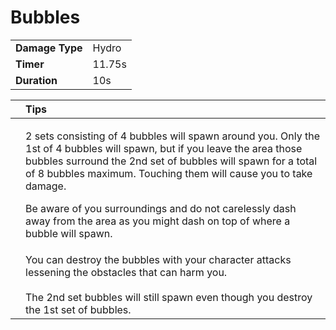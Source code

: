 # Bubbles



|  |  |
| :--- | :--- |
| **Damage Type** | Hydro |
| **Timer** | 11.75s |
| **Duration** | 10s |

<table>
  <thead>
    <tr>
      <th style="text-align:left"></th>
      <th style="text-align:left">Tips</th>
    </tr>
  </thead>
  <tbody>
    <tr>
      <td style="text-align:left"></td>
      <td style="text-align:left">
        <p>2 sets consisting of 4 bubbles will spawn around you. Only the 1st of
          4 bubbles will spawn, but if you leave the area those bubbles surround
          the 2nd set of bubbles will spawn for a total of 8 bubbles maximum. Touching
          them will cause you to take damage.</p>
        <p></p>
        <p>Be aware of you surroundings and do not carelessly dash away from the
          area as you might dash on top of where a bubble will spawn.</p>
      </td>
    </tr>
    <tr>
      <td style="text-align:left"></td>
      <td style="text-align:left">You can destroy the bubbles with your character attacks lessening the
        obstacles that can harm you.
        <br />
        <br />The 2nd set bubbles will still spawn even though you destroy the 1st set
        of bubbles.</td>
    </tr>
  </tbody>
</table>



